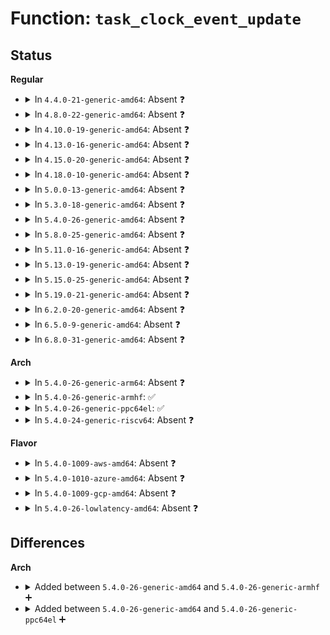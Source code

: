 # Function: <code>task_clock_event_update</code>

## Status
<b>Regular</b>
<ul>
<li>
<details>
<summary>In <code>4.4.0-21-generic-amd64</code>: Absent ❓</summary>

```json
{
  "name": "task_clock_event_update",
  "collision_type": "Unique Static",
  "inline_type": "Full",
  "funcs": [
    {
      "addr": 18446744071580387250,
      "name": "task_clock_event_update",
      "external": false,
      "loc": "kernel/events/core.c:7328",
      "file": "kernel/events/core.c",
      "inline": "not declared, inlined",
      "caller_inline": [
        "kernel/events/core.c:task_clock_event_read",
        "kernel/events/core.c:task_clock_event_del"
      ],
      "caller_func": []
    }
  ],
  "symbols": []
}
```
</details>
</li>
<li>
<details>
<summary>In <code>4.8.0-22-generic-amd64</code>: Absent ❓</summary>

```json
{
  "name": "task_clock_event_update",
  "collision_type": "Unique Static",
  "inline_type": "Full",
  "funcs": [
    {
      "addr": 18446744071580453913,
      "name": "task_clock_event_update",
      "external": false,
      "loc": "kernel/events/core.c:8320",
      "file": "kernel/events/core.c",
      "inline": "not declared, inlined",
      "caller_inline": [
        "kernel/events/core.c:task_clock_event_read",
        "kernel/events/core.c:task_clock_event_del"
      ],
      "caller_func": []
    }
  ],
  "symbols": []
}
```
</details>
</li>
<li>
<details>
<summary>In <code>4.10.0-19-generic-amd64</code>: Absent ❓</summary>

```json
{
  "name": "task_clock_event_update",
  "collision_type": "Unique Static",
  "inline_type": "Full",
  "funcs": [
    {
      "addr": 18446744071580516345,
      "name": "task_clock_event_update",
      "external": false,
      "loc": "kernel/events/core.c:8509",
      "file": "kernel/events/core.c",
      "inline": "not declared, inlined",
      "caller_inline": [
        "kernel/events/core.c:task_clock_event_read",
        "kernel/events/core.c:task_clock_event_del"
      ],
      "caller_func": []
    }
  ],
  "symbols": []
}
```
</details>
</li>
<li>
<details>
<summary>In <code>4.13.0-16-generic-amd64</code>: Absent ❓</summary>

```json
{
  "name": "task_clock_event_update",
  "collision_type": "Unique Static",
  "inline_type": "Full",
  "funcs": [
    {
      "addr": 18446744071580547881,
      "name": "task_clock_event_update",
      "external": false,
      "loc": "kernel/events/core.c:8747",
      "file": "kernel/events/core.c",
      "inline": "not declared, inlined",
      "caller_inline": [
        "kernel/events/core.c:task_clock_event_read",
        "kernel/events/core.c:task_clock_event_del"
      ],
      "caller_func": []
    }
  ],
  "symbols": []
}
```
</details>
</li>
<li>
<details>
<summary>In <code>4.15.0-20-generic-amd64</code>: Absent ❓</summary>

```json
{
  "name": "task_clock_event_update",
  "collision_type": "Unique Static",
  "inline_type": "Full",
  "funcs": [
    {
      "addr": 18446744071580628249,
      "name": "task_clock_event_update",
      "external": false,
      "loc": "kernel/events/core.c:8755",
      "file": "kernel/events/core.c",
      "inline": "not declared, inlined",
      "caller_inline": [
        "kernel/events/core.c:task_clock_event_read",
        "kernel/events/core.c:task_clock_event_del"
      ],
      "caller_func": []
    }
  ],
  "symbols": []
}
```
</details>
</li>
<li>
<details>
<summary>In <code>4.18.0-10-generic-amd64</code>: Absent ❓</summary>

```json
{
  "name": "task_clock_event_update",
  "collision_type": "Unique Static",
  "inline_type": "Full",
  "funcs": [
    {
      "addr": 18446744071580757129,
      "name": "task_clock_event_update",
      "external": false,
      "loc": "kernel/events/core.c:9277",
      "file": "kernel/events/core.c",
      "inline": "not declared, inlined",
      "caller_inline": [
        "kernel/events/core.c:task_clock_event_read",
        "kernel/events/core.c:task_clock_event_del"
      ],
      "caller_func": []
    }
  ],
  "symbols": []
}
```
</details>
</li>
<li>
<details>
<summary>In <code>5.0.0-13-generic-amd64</code>: Absent ❓</summary>

```json
{
  "name": "task_clock_event_update",
  "collision_type": "Unique Static",
  "inline_type": "Full",
  "funcs": [
    {
      "addr": 18446744071580823449,
      "name": "task_clock_event_update",
      "external": false,
      "loc": "kernel/events/core.c:9317",
      "file": "kernel/events/core.c",
      "inline": "not declared, inlined",
      "caller_inline": [
        "kernel/events/core.c:task_clock_event_read"
      ],
      "caller_func": []
    }
  ],
  "symbols": []
}
```
</details>
</li>
<li>
<details>
<summary>In <code>5.3.0-18-generic-amd64</code>: Absent ❓</summary>

```json
{
  "name": "task_clock_event_update",
  "collision_type": "Unique Static",
  "inline_type": "Full",
  "funcs": [
    {
      "addr": 18446744071580918121,
      "name": "task_clock_event_update",
      "external": false,
      "loc": "kernel/events/core.c:9620",
      "file": "kernel/events/core.c",
      "inline": "not declared, inlined",
      "caller_inline": [
        "kernel/events/core.c:task_clock_event_read",
        "kernel/events/core.c:task_clock_event_del"
      ],
      "caller_func": []
    }
  ],
  "symbols": []
}
```
</details>
</li>
<li>
<details>
<summary>In <code>5.4.0-26-generic-amd64</code>: Absent ❓</summary>

```json
{
  "name": "task_clock_event_update",
  "collision_type": "Unique Static",
  "inline_type": "Full",
  "funcs": [
    {
      "addr": 18446744071580971577,
      "name": "task_clock_event_update",
      "external": false,
      "loc": "kernel/events/core.c:9736",
      "file": "kernel/events/core.c",
      "inline": "not declared, inlined",
      "caller_inline": [
        "kernel/events/core.c:task_clock_event_read",
        "kernel/events/core.c:task_clock_event_del"
      ],
      "caller_func": []
    }
  ],
  "symbols": []
}
```
</details>
</li>
<li>
<details>
<summary>In <code>5.8.0-25-generic-amd64</code>: Absent ❓</summary>

```json
{
  "name": "task_clock_event_update",
  "collision_type": "Unique Static",
  "inline_type": "Full",
  "funcs": [
    {
      "addr": 18446744071581140777,
      "name": "task_clock_event_update",
      "external": false,
      "loc": "kernel/events/core.c:10284",
      "file": "kernel/events/core.c",
      "inline": "not declared, inlined",
      "caller_inline": [
        "kernel/events/core.c:task_clock_event_read",
        "kernel/events/core.c:task_clock_event_del"
      ],
      "caller_func": []
    }
  ],
  "symbols": []
}
```
</details>
</li>
<li>
<details>
<summary>In <code>5.11.0-16-generic-amd64</code>: Absent ❓</summary>

```json
{
  "name": "task_clock_event_update",
  "collision_type": "Unique Static",
  "inline_type": "Full",
  "funcs": [
    {
      "addr": 18446744071581180809,
      "name": "task_clock_event_update",
      "external": false,
      "loc": "kernel/events/core.c:10566",
      "file": "kernel/events/core.c",
      "inline": "not declared, inlined",
      "caller_inline": [
        "kernel/events/core.c:task_clock_event_read",
        "kernel/events/core.c:task_clock_event_del"
      ],
      "caller_func": []
    }
  ],
  "symbols": []
}
```
</details>
</li>
<li>
<details>
<summary>In <code>5.13.0-19-generic-amd64</code>: Absent ❓</summary>

```json
{
  "name": "task_clock_event_update",
  "collision_type": "Unique Static",
  "inline_type": "Full",
  "funcs": [
    {
      "addr": 18446744071581199289,
      "name": "task_clock_event_update",
      "external": false,
      "loc": "kernel/events/core.c:10696",
      "file": "kernel/events/core.c",
      "inline": "not declared, inlined",
      "caller_inline": [
        "kernel/events/core.c:task_clock_event_read",
        "kernel/events/core.c:task_clock_event_del"
      ],
      "caller_func": []
    }
  ],
  "symbols": []
}
```
</details>
</li>
<li>
<details>
<summary>In <code>5.15.0-25-generic-amd64</code>: Absent ❓</summary>

```json
{
  "name": "task_clock_event_update",
  "collision_type": "Unique Static",
  "inline_type": "Full",
  "funcs": [
    {
      "addr": 18446744071581439433,
      "name": "task_clock_event_update",
      "external": false,
      "loc": "kernel/events/core.c:10808",
      "file": "kernel/events/core.c",
      "inline": "not declared, inlined",
      "caller_inline": [
        "kernel/events/core.c:task_clock_event_read",
        "kernel/events/core.c:task_clock_event_del"
      ],
      "caller_func": []
    }
  ],
  "symbols": []
}
```
</details>
</li>
<li>
<details>
<summary>In <code>5.19.0-21-generic-amd64</code>: Absent ❓</summary>

```json
{
  "name": "task_clock_event_update",
  "collision_type": "Unique Static",
  "inline_type": "Full",
  "funcs": [
    {
      "addr": 18446744071581779566,
      "name": "task_clock_event_update",
      "external": false,
      "loc": "kernel/events/core.c:10744",
      "file": "kernel/events/core.c",
      "inline": "not declared, inlined",
      "caller_inline": [
        "kernel/events/core.c:task_clock_event_read",
        "kernel/events/core.c:task_clock_event_del"
      ],
      "caller_func": []
    }
  ],
  "symbols": []
}
```
</details>
</li>
<li>
<details>
<summary>In <code>6.2.0-20-generic-amd64</code>: Absent ❓</summary>

```json
{
  "name": "task_clock_event_update",
  "collision_type": "Unique Static",
  "inline_type": "Full",
  "funcs": [
    {
      "addr": 18446744071582205118,
      "name": "task_clock_event_update",
      "external": false,
      "loc": "kernel/events/core.c:11110",
      "file": "kernel/events/core.c",
      "inline": "not declared, inlined",
      "caller_inline": [
        "kernel/events/core.c:task_clock_event_read",
        "kernel/events/core.c:task_clock_event_del"
      ],
      "caller_func": []
    }
  ],
  "symbols": []
}
```
</details>
</li>
<li>
<details>
<summary>In <code>6.5.0-9-generic-amd64</code>: Absent ❓</summary>

```json
{
  "name": "task_clock_event_update",
  "collision_type": "Unique Static",
  "inline_type": "Full",
  "funcs": [
    {
      "addr": 18446744071582405127,
      "name": "task_clock_event_update",
      "external": false,
      "loc": "kernel/events/core.c:11151",
      "file": "kernel/events/core.c",
      "inline": "not declared, inlined",
      "caller_inline": [
        "kernel/events/core.c:task_clock_event_read",
        "kernel/events/core.c:task_clock_event_del"
      ],
      "caller_func": []
    }
  ],
  "symbols": []
}
```
</details>
</li>
<li>
<details>
<summary>In <code>6.8.0-31-generic-amd64</code>: Absent ❓</summary>

```json
{
  "name": "task_clock_event_update",
  "collision_type": "Unique Static",
  "inline_type": "Full",
  "funcs": [
    {
      "addr": 18446744071582573095,
      "name": "task_clock_event_update",
      "external": false,
      "loc": "kernel/events/core.c:11221",
      "file": "kernel/events/core.c",
      "inline": "not declared, inlined",
      "caller_inline": [
        "kernel/events/core.c:task_clock_event_read",
        "kernel/events/core.c:task_clock_event_del"
      ],
      "caller_func": []
    }
  ],
  "symbols": []
}
```
</details>
</li>
</ul>
<b>Arch</b>
<ul>
<li>
<details>
<summary>In <code>5.4.0-26-generic-arm64</code>: Absent ❓</summary>

```json
{
  "name": "task_clock_event_update",
  "collision_type": "Unique Static",
  "inline_type": "Full",
  "funcs": [
    {
      "addr": 18446603336492335480,
      "name": "task_clock_event_update",
      "external": false,
      "loc": "kernel/events/core.c:9736",
      "file": "kernel/events/core.c",
      "inline": "not declared, inlined",
      "caller_inline": [
        "kernel/events/core.c:task_clock_event_read",
        "kernel/events/core.c:task_clock_event_stop"
      ],
      "caller_func": []
    }
  ],
  "symbols": []
}
```
</details>
</li>
<li>
<details>
<summary>In <code>5.4.0-26-generic-armhf</code>: ✅</summary>

```c
void task_clock_event_update(struct perf_event * event, u64 now)
```

```json
{
  "name": "task_clock_event_update",
  "collision_type": "Unique Static",
  "inline_type": "No",
  "funcs": [
    {
      "addr": 3226207168,
      "name": "task_clock_event_update",
      "external": false,
      "loc": "kernel/events/core.c:9736",
      "file": "kernel/events/core.c",
      "inline": "seen, unknown",
      "caller_inline": [],
      "caller_func": [
        "kernel/events/core.c:task_clock_event_read",
        "kernel/events/core.c:task_clock_event_stop"
      ]
    }
  ],
  "symbols": [
    {
      "addr": 3226207168,
      "name": "task_clock_event_update",
      "section": ".text",
      "bind": "STB_LOCAL",
      "size": 96
    }
  ]
}
```
</details>
</li>
<li>
<details>
<summary>In <code>5.4.0-26-generic-ppc64el</code>: ✅</summary>

```c
void task_clock_event_update(struct perf_event * event, u64 now)
```

```json
{
  "name": "task_clock_event_update",
  "collision_type": "Unique Static",
  "inline_type": "No",
  "funcs": [
    {
      "addr": 13835058055285564752,
      "name": "task_clock_event_update",
      "external": false,
      "loc": "kernel/events/core.c:9736",
      "file": "kernel/events/core.c",
      "inline": "seen, unknown",
      "caller_inline": [],
      "caller_func": [
        "kernel/events/core.c:task_clock_event_read",
        "kernel/events/core.c:task_clock_event_stop",
        "kernel/events/core.c:task_clock_event_stop"
      ]
    }
  ],
  "symbols": [
    {
      "addr": 13835058055285564752,
      "name": "task_clock_event_update",
      "section": ".text",
      "bind": "STB_LOCAL",
      "size": 144
    }
  ]
}
```
</details>
</li>
<li>
<details>
<summary>In <code>5.4.0-24-generic-riscv64</code>: Absent ❓</summary>

```json
{
  "name": "task_clock_event_update",
  "collision_type": "Unique Static",
  "inline_type": "Full",
  "funcs": [
    {
      "addr": 18446743936272447394,
      "name": "task_clock_event_update",
      "external": false,
      "loc": "kernel/events/core.c:9736",
      "file": "kernel/events/core.c",
      "inline": "not declared, inlined",
      "caller_inline": [
        "kernel/events/core.c:task_clock_event_read"
      ],
      "caller_func": []
    }
  ],
  "symbols": []
}
```
</details>
</li>
</ul>
<b>Flavor</b>
<ul>
<li>
<details>
<summary>In <code>5.4.0-1009-aws-amd64</code>: Absent ❓</summary>

```json
{
  "name": "task_clock_event_update",
  "collision_type": "Unique Static",
  "inline_type": "Full",
  "funcs": [
    {
      "addr": 18446744071580940377,
      "name": "task_clock_event_update",
      "external": false,
      "loc": "kernel/events/core.c:9736",
      "file": "kernel/events/core.c",
      "inline": "not declared, inlined",
      "caller_inline": [
        "kernel/events/core.c:task_clock_event_read",
        "kernel/events/core.c:task_clock_event_del"
      ],
      "caller_func": []
    }
  ],
  "symbols": []
}
```
</details>
</li>
<li>
<details>
<summary>In <code>5.4.0-1010-azure-amd64</code>: Absent ❓</summary>

```json
{
  "name": "task_clock_event_update",
  "collision_type": "Unique Static",
  "inline_type": "Full",
  "funcs": [
    {
      "addr": 18446744071580886441,
      "name": "task_clock_event_update",
      "external": false,
      "loc": "kernel/events/core.c:9736",
      "file": "kernel/events/core.c",
      "inline": "not declared, inlined",
      "caller_inline": [
        "kernel/events/core.c:task_clock_event_read",
        "kernel/events/core.c:task_clock_event_del"
      ],
      "caller_func": []
    }
  ],
  "symbols": []
}
```
</details>
</li>
<li>
<details>
<summary>In <code>5.4.0-1009-gcp-amd64</code>: Absent ❓</summary>

```json
{
  "name": "task_clock_event_update",
  "collision_type": "Unique Static",
  "inline_type": "Full",
  "funcs": [
    {
      "addr": 18446744071580931625,
      "name": "task_clock_event_update",
      "external": false,
      "loc": "kernel/events/core.c:9736",
      "file": "kernel/events/core.c",
      "inline": "not declared, inlined",
      "caller_inline": [
        "kernel/events/core.c:task_clock_event_read",
        "kernel/events/core.c:task_clock_event_del"
      ],
      "caller_func": []
    }
  ],
  "symbols": []
}
```
</details>
</li>
<li>
<details>
<summary>In <code>5.4.0-26-lowlatency-amd64</code>: Absent ❓</summary>

```json
{
  "name": "task_clock_event_update",
  "collision_type": "Unique Static",
  "inline_type": "Full",
  "funcs": [
    {
      "addr": 18446744071580992393,
      "name": "task_clock_event_update",
      "external": false,
      "loc": "kernel/events/core.c:9736",
      "file": "kernel/events/core.c",
      "inline": "not declared, inlined",
      "caller_inline": [
        "kernel/events/core.c:task_clock_event_read",
        "kernel/events/core.c:task_clock_event_del"
      ],
      "caller_func": []
    }
  ],
  "symbols": []
}
```
</details>
</li>
</ul>

## Differences
<b>Arch</b>
<ul>
<li>
<details>
<summary>Added between <code>5.4.0-26-generic-amd64</code> and <code>5.4.0-26-generic-armhf</code> ➕</summary>

```c
void task_clock_event_update(struct perf_event * event, u64 now)
```
</details>
</li>
<li>
<details>
<summary>Added between <code>5.4.0-26-generic-amd64</code> and <code>5.4.0-26-generic-ppc64el</code> ➕</summary>

```c
void task_clock_event_update(struct perf_event * event, u64 now)
```
</details>
</li>
</ul>
